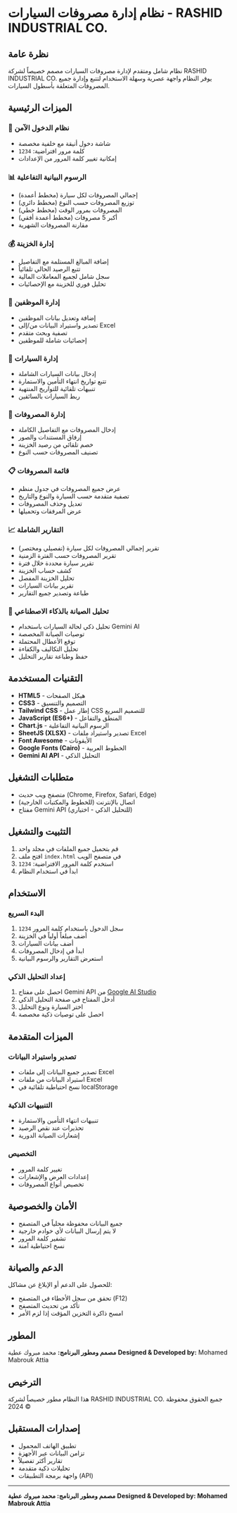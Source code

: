# نظام إدارة مصروفات السيارات - RASHID INDUSTRIAL CO.

## نظرة عامة

نظام شامل ومتقدم لإدارة مصروفات السيارات مصمم خصيصاً لشركة RASHID INDUSTRIAL CO. يوفر النظام واجهة عصرية وسهلة الاستخدام لتتبع وإدارة جميع المصروفات المتعلقة بأسطول السيارات.

## الميزات الرئيسية

### 🔐 نظام الدخول الآمن
- شاشة دخول أنيقة مع خلفية مخصصة
- كلمة مرور افتراضية: `1234`
- إمكانية تغيير كلمة المرور من الإعدادات

### 📊 الرسوم البيانية التفاعلية
- إجمالي المصروفات لكل سيارة (مخطط أعمدة)
- توزيع المصروفات حسب النوع (مخطط دائري)
- المصروفات بمرور الوقت (مخطط خطي)
- أكبر 5 مصروفات (مخطط أعمدة أفقي)
- مقارنة المصروفات الشهرية

### 💰 إدارة الخزينة
- إضافة المبالغ المستلمة مع التفاصيل
- تتبع الرصيد الحالي تلقائياً
- سجل شامل لجميع المعاملات المالية
- تحليل فوري للخزينة مع الإحصائيات

### 👥 إدارة الموظفين
- إضافة وتعديل بيانات الموظفين
- تصدير واستيراد البيانات من/إلى Excel
- تصفية وبحث متقدم
- إحصائيات شاملة للموظفين

### 🚗 إدارة السيارات
- إدخال بيانات السيارات الشاملة
- تتبع تواريخ انتهاء التأمين والاستمارة
- تنبيهات تلقائية للتواريخ المنتهية
- ربط السيارات بالسائقين

### 💸 إدارة المصروفات
- إدخال المصروفات مع التفاصيل الكاملة
- إرفاق المستندات والصور
- خصم تلقائي من رصيد الخزينة
- تصنيف المصروفات حسب النوع

### 📋 قائمة المصروفات
- عرض جميع المصروفات في جدول منظم
- تصفية متقدمة حسب السيارة والنوع والتاريخ
- تعديل وحذف المصروفات
- عرض المرفقات وتحميلها

### 📈 التقارير الشاملة
- تقرير إجمالي المصروفات لكل سيارة (تفصيلي ومختصر)
- تقرير المصروفات حسب الفترة الزمنية
- تقرير سيارة محددة خلال فترة
- كشف حساب الخزينة
- تحليل الخزينة المفصل
- تقرير بيانات السيارات
- طباعة وتصدير جميع التقارير

### 🤖 تحليل الصيانة بالذكاء الاصطناعي
- تحليل ذكي لحالة السيارات باستخدام Gemini AI
- توصيات الصيانة المخصصة
- توقع الأعطال المحتملة
- تحليل التكاليف والكفاءة
- حفظ وطباعة تقارير التحليل

## التقنيات المستخدمة

- **HTML5** - هيكل الصفحات
- **CSS3** - التصميم والتنسيق
- **Tailwind CSS** - إطار عمل CSS للتصميم السريع
- **JavaScript (ES6+)** - المنطق والتفاعل
- **Chart.js** - الرسوم البيانية التفاعلية
- **SheetJS (XLSX)** - تصدير واستيراد ملفات Excel
- **Font Awesome** - الأيقونات
- **Google Fonts (Cairo)** - الخطوط العربية
- **Gemini AI API** - التحليل الذكي

## متطلبات التشغيل

- متصفح ويب حديث (Chrome, Firefox, Safari, Edge)
- اتصال بالإنترنت (للخطوط والمكتبات الخارجية)
- مفتاح Gemini API (للتحليل الذكي - اختياري)

## التثبيت والتشغيل

1. قم بتحميل جميع الملفات في مجلد واحد
2. افتح ملف `index.html` في متصفح الويب
3. استخدم كلمة المرور الافتراضية: `1234`
4. ابدأ في استخدام النظام

## الاستخدام

### البدء السريع
1. سجل الدخول باستخدام كلمة المرور `1234`
2. أضف مبلغاً أولياً في الخزينة
3. أضف بيانات السيارات
4. ابدأ في إدخال المصروفات
5. استعرض التقارير والرسوم البيانية

### إعداد التحليل الذكي
1. احصل على مفتاح Gemini API من [Google AI Studio](https://makersuite.google.com/app/apikey)
2. أدخل المفتاح في صفحة التحليل الذكي
3. اختر السيارة ونوع التحليل
4. احصل على توصيات ذكية مخصصة

## الميزات المتقدمة

### تصدير واستيراد البيانات
- تصدير جميع البيانات إلى ملفات Excel
- استيراد البيانات من ملفات Excel
- نسخ احتياطية تلقائية في localStorage

### التنبيهات الذكية
- تنبيهات انتهاء التأمين والاستمارة
- تحذيرات عند نقص الرصيد
- إشعارات الصيانة الدورية

### التخصيص
- تغيير كلمة المرور
- إعدادات العرض والإشعارات
- تخصيص أنواع المصروفات

## الأمان والخصوصية

- جميع البيانات محفوظة محلياً في المتصفح
- لا يتم إرسال البيانات لأي خوادم خارجية
- تشفير كلمة المرور
- نسخ احتياطية آمنة

## الدعم والصيانة

للحصول على الدعم أو الإبلاغ عن مشاكل:
- تحقق من سجل الأخطاء في المتصفح (F12)
- تأكد من تحديث المتصفح
- امسح ذاكرة التخزين المؤقت إذا لزم الأمر

## المطور

**مصمم ومطور البرنامج:** محمد مبروك عطية
**Designed & Developed by:** Mohamed Mabrouk Attia

## الترخيص

هذا النظام مطور خصيصاً لشركة RASHID INDUSTRIAL CO.
جميع الحقوق محفوظة © 2024

## إصدارات المستقبل

- تطبيق الهاتف المحمول
- تزامن البيانات عبر الأجهزة
- تقارير أكثر تفصيلاً
- تحليلات ذكية متقدمة
- واجهة برمجة التطبيقات (API)

---

**مصمم ومطور البرنامج: محمد مبروك عطية**
**Designed & Developed by: Mohamed Mabrouk Attia**
